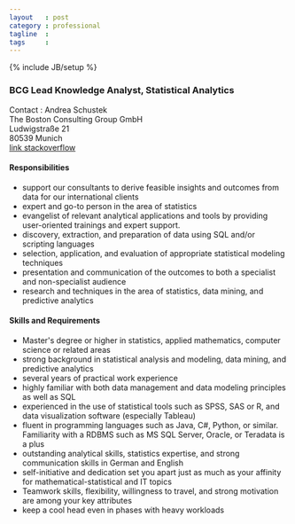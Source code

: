 ```yaml
---
layout   : post
category : professional
tagline  : 
tags     : 
---
```

{% include JB/setup %}

### BCG Lead Knowledge Analyst, Statistical Analytics

Contact
:   Andrea Schustek  
  	The Boston Consulting Group GmbH  
    Ludwigstraße 21  
    80539 Munich  
    [link stackoverflow](http://careers.stackoverflow.com/jobs/79761/lead-knowledge-analyst-f-m-statistical-the-boston-consulting-group?a=qKsyOsdQ8jm&searchTerm=r)

#### Responsibilities

- support our consultants to derive feasible insights and outcomes from data for our international clients
- expert and go-to person in the area of statistics
- evangelist of relevant analytical applications and tools by providing user-oriented trainings and expert support.
- discovery, extraction, and preparation of data using SQL and/or scripting languages
- selection, application, and evaluation of appropriate statistical modeling techniques
- presentation and communication of the outcomes to both a specialist and non-specialist audience
- research and techniques in the area of statistics, data mining, and predictive analytics

#### Skills and Requirements

- Master's degree or higher in statistics, applied mathematics, computer science or related areas
- strong background in statistical analysis and modeling, data mining, and predictive analytics
- several years of practical work experience
- highly familiar with both data management and data modeling principles as well as SQL
- experienced in the use of statistical tools such as SPSS, SAS or R, and data visualization software (especially Tableau)
- fluent in programming languages such as Java, C#, Python, or similar. Familiarity with a RDBMS such as MS SQL Server, Oracle, or Teradata is a plus
- outstanding analytical skills, statistics expertise, and strong communication skills in German and English
- self-initiative and dedication set you apart just as much as your affinity for mathematical-statistical and IT topics
- Teamwork skills, flexibility, willingness to travel, and strong motivation are among your key attributes
- keep a cool head even in phases with heavy workloads
